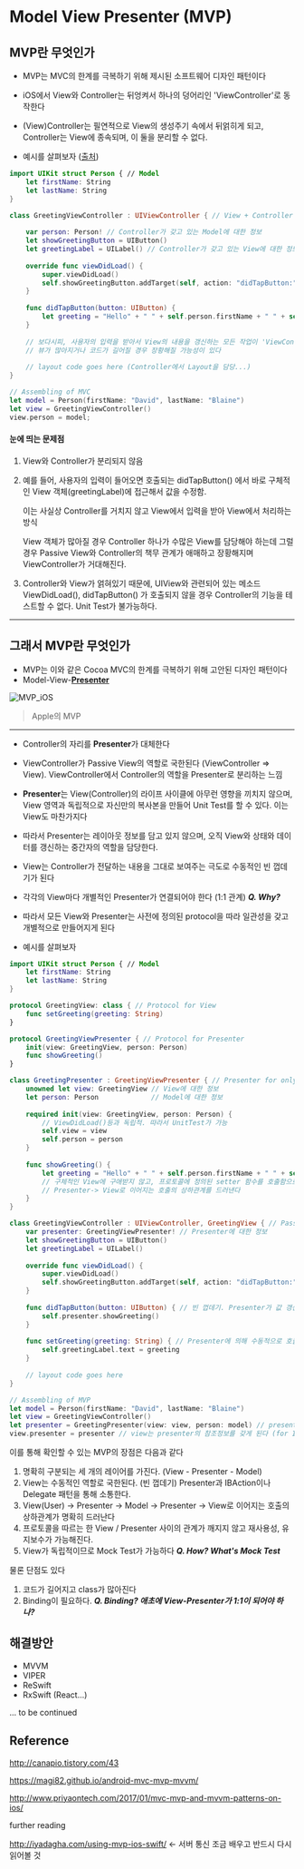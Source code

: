 # Model View Presenter (MVP)



## MVP란 무엇인가

- MVP는 MVC의 한계를 극복하기 위해 제시된 소프트웨어 디자인 패턴이다 

- iOS에서 View와 Controller는 뒤엉켜서 하나의 덩어리인 'ViewController'로 동작한다

- (View)Controller는 필연적으로 View의 생성주기 속에서 뒤얽히게 되고, Controller는 View에 종속되며, 이 둘을 분리할 수 없다.

  

- 예시를 살펴보자 ([출처](https://medium.com/ios-os-x-development/ios-architecture-patterns-ecba4c38de52#.wtcp3gqzw))

```swift
import UIKit struct Person { // Model 
    let firstName: String 
    let lastName: String 
} 

class GreetingViewController : UIViewController { // View + Controller
    
    var person: Person! // Controller가 갖고 있는 Model에 대한 정보
    let showGreetingButton = UIButton() 
    let greetingLabel = UILabel() // Controller가 갖고 있는 View에 대한 정보 
    
    override func viewDidLoad() { 
        super.viewDidLoad() 
        self.showGreetingButton.addTarget(self, action: "didTapButton:", forControlEvents: .TouchUpInside) 
    } 
    
    func didTapButton(button: UIButton) { 
        let greeting = "Hello" + " " + self.person.firstName + " " + self.person.lastName 		  self.greetingLabel.text = greeting 
    }
    
    // 보다시피, 사용자의 입력을 받아서 View의 내용을 갱신하는 모든 작업이 'ViewController' 내부에서 처리된다.
    // 뷰가 많아지거나 코드가 길어질 경우 장황해질 가능성이 있다
    
    // layout code goes here (Controller에서 Layout을 담당...)
} 

// Assembling of MVC 
let model = Person(firstName: "David", lastName: "Blaine") 
let view = GreetingViewController() 
view.person = model;

```



#### **눈에 띄는 문제점**

1. View와 Controller가 분리되지 않음

2. 예를 들어, 사용자의 입력이 들어오면 호출되는 didTapButton() 에서 바로 구체적인 View 객체(greetingLabel)에 접근해서 값을 수정함. 

   이는 사실상 Controller를 거치지 않고 View에서 입력을 받아 View에서 처리하는 방식

   View 객체가 많아질 경우 Controller 하나가 수많은 View를 담당해야 하는데 그럴 경우 Passive View와 Controller의 책무 관계가 애매하고 장황해지며 ViewController가 거대해진다. 

3. Controller와 View가 얽혀있기 때문에, UIView와 관련되어 있는 메소드 ViewDidLoad(), didTapButton() 가 호출되지 않을 경우 Controller의 기능을 테스트할 수 없다. Unit Test가 불가능하다. 

----





## 그래서 MVP란 무엇인가

- MVP는 이와 같은 Cocoa MVC의 한계를 극복하기 위해 고안된 디자인 패턴이다
- Model-View-**<u>Presenter</u>**

![MVP_iOS](/Users/3zin/Documents/Today-I-Learned/design_pattern/model_view_presenter_img/MVP_iOS.png)



> Apple의 MVP

---

- Controller의 자리를 **Presenter**가 대체한다 
- ViewController가 Passive View의 역할로 국한된다 (ViewController => View). ViewController에서 Controller의 역할을 Presenter로 분리하는 느낌 
- **Presenter**는 View(Controller)의 라이프 사이클에 아무런 영향을 끼치지 않으며, View 영역과 독립적으로 자신만의 복사본을 만들어 Unit Test를 할 수 있다. 이는 View도 마찬가지다
- 따라서 Presenter는 레이아웃 정보를 담고 있지 않으며, 오직 View와 상태와 데이터를 갱신하는 중간자의 역할을 담당한다.
- View는 Controller가 전달하는 내용을 그대로 보여주는 극도로 수동적인 빈 껍데기가 된다 
- 각각의 View마다 개별적인 Presenter가 연결되어야 한다 (1:1 관계)     ***Q. Why?***
- 따라서 모든 View와 Presenter는 사전에 정의된 protocol을 따라 일관성을 갖고 개별적으로 만들어지게 된다  



- 예시를 살펴보자 

```swift
import UIKit struct Person { // Model 
	let firstName: String 
    let lastName: String 
} 

protocol GreetingView: class { // Protocol for View
    func setGreeting(greeting: String) 
} 

protocol GreetingViewPresenter { // Protocol for Presenter
    init(view: GreetingView, person: Person) 
    func showGreeting() 
} 

class GreetingPresenter : GreetingViewPresenter { // Presenter for only 'GreetingView'
    unowned let view: GreetingView // View에 대한 정보
    let person: Person 			   // Model에 대한 정보
    
    required init(view: GreetingView, person: Person) { 
        // ViewDidLoad()등과 독립적. 따라서 UnitTest가 가능 
        self.view = view 
        self.person = person 
    } 
    
    func showGreeting() { 
        let greeting = "Hello" + " " + self.person.firstName + " " + self.person.lastName self.view.setGreeting(greeting) 
        // 구체적인 View에 구애받지 않고, 프로토콜에 정의된 setter 함수를 호출함으로 재사용성이 높아지며, 
        // Presenter-> View로 이어지는 호출의 상하관계를 드러낸다
    } 
} 

class GreetingViewController : UIViewController, GreetingView { // Passive View
    var presenter: GreetingViewPresenter! // Presenter에 대한 정보
    let showGreetingButton = UIButton() 
    let greetingLabel = UILabel() 
    
    override func viewDidLoad() { 
        super.viewDidLoad() 
        self.showGreetingButton.addTarget(self, action: "didTapButton:", forControlEvents: .TouchUpInside) 
    } 
    
    func didTapButton(button: UIButton) { // 빈 껍데기. Presenter가 값 갱신을 담당한다
        self.presenter.showGreeting() 
    } 
    
    func setGreeting(greeting: String) { // Presenter에 의해 수동적으로 호출됨
        self.greetingLabel.text = greeting 
    } 
    
    // layout code goes here 
} 

// Assembling of MVP 
let model = Person(firstName: "David", lastName: "Blaine") 
let view = GreetingViewController() 
let presenter = GreetingPresenter(view: view, person: model) // presenter는 view와 model의 참조정보를 갖는다
view.presenter = presenter // view는 presenter의 참조정보를 갖게 된다 (for IBAction)
```



이를 통해 확인할 수 있는 MVP의 장점은 다음과 같다

1. 명확히 구분되는 세 개의 레이어를 가진다. (View - Presenter - Model)
2. View는 수동적인 역할로 국한된다. (빈 껍데기) Presenter과 IBAction이나 Delegate 패턴을 통해 소통한다. 
3. View(User) -> Presenter -> Model -> Presenter -> View로 이어지는 호출의 상하관계가 명확히 드러난다
4. 프로토콜을 따르는 한 View / Presenter 사이의 관계가 깨지지 않고 재사용성, 유지보수가 가능해진다.
5. View가 독립적이므로 Mock Test가 가능하다  ***Q. How? What's Mock Test***

 

물론 단점도 있다

1. 코드가 길어지고 class가 많아진다
2. Binding이 필요하다. ***Q. Binding? 애초에 View-Presenter가 1:1이 되어야 하나?***



## 해결방안

- MVVM
- VIPER
- ReSwift
- RxSwift (React...)

... to be continued



## Reference

http://canapio.tistory.com/43

https://magi82.github.io/android-mvc-mvp-mvvm/

http://www.priyaontech.com/2017/01/mvc-mvp-and-mvvm-patterns-on-ios/



further reading

http://iyadagha.com/using-mvp-ios-swift/ <- 서버 통신 조금 배우고 반드시 다시 읽어볼 것